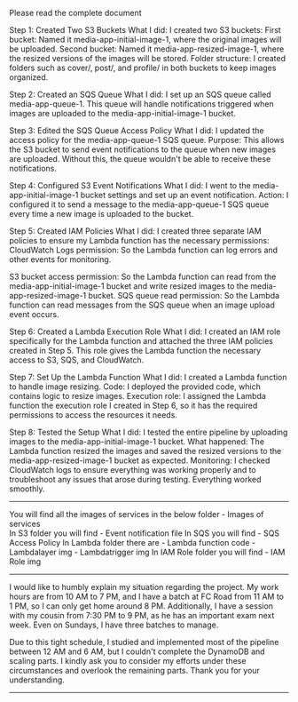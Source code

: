 
Please read the complete document

Step 1: Created Two S3 Buckets
    What I did: I created two S3 buckets:
    First bucket: Named it media-app-initial-image-1, where the original images will be uploaded.
    Second bucket: Named it media-app-resized-image-1, where the resized versions of the images will be stored.
    Folder structure: I created folders such as cover/, post/, and profile/ in both buckets to keep images organized.

Step 2: Created an SQS Queue
    What I did: I set up an SQS queue called media-app-queue-1. This queue will handle notifications triggered when images are uploaded to the media-app-initial-image-1 bucket.

Step 3: Edited the SQS Queue Access Policy
    What I did: I updated the access policy for the media-app-queue-1 SQS queue.
    Purpose: This allows the S3 bucket to send event notifications to the queue when new images are uploaded. Without this, the queue wouldn't be able to receive these notifications.

Step 4: Configured S3 Event Notifications
    What I did: I went to the media-app-initial-image-1 bucket settings and set up an event notification.
    Action: I configured it to send a message to the media-app-queue-1 SQS queue every time a new image is uploaded to the bucket.

Step 5: Created IAM Policies
    What I did: I created three separate IAM policies to ensure my Lambda function has the necessary permissions:
    CloudWatch Logs permission: So the Lambda function can log errors and other events for monitoring.

S3 bucket access permission: 
    So the Lambda function can read from the media-app-initial-image-1 bucket and     write                  resized images to the media-app-resized-image-1 bucket.
    SQS queue read permission: So the Lambda function can read messages from the SQS queue when an image upload event occurs.

Step 6: Created a Lambda Execution Role
    What I did: I created an IAM role specifically for the Lambda function and attached the three IAM policies created in Step 5. This role gives the Lambda function the necessary access to S3, SQS, and CloudWatch.

Step 7: Set Up the Lambda Function
    What I did: I created a Lambda function to handle image resizing.
    Code: I deployed the provided code, which contains logic to resize images.
    Execution role: I assigned the Lambda function the execution role I created in Step 6, so it has the required permissions to access the resources it needs.

Step 8: Tested the Setup
    What I did: I tested the entire pipeline by uploading images to the media-app-initial-image-1 bucket.
    What happened: The Lambda function resized the images and saved the resized versions to the media-app-resized-image-1 bucket as expected.
    Monitoring: I checked CloudWatch logs to ensure everything was working properly and to troubleshoot any issues that arose during testing. Everything worked smoothly.

--------------------------------------------------------------------------------------------------------------------
You will find all the images of services in the below folder
    - Images of services   
In S3 folder you will find 
    - Event notification file
In SQS you will find 
    - SQS Access Policy
In Lambda folder there are
    - Lambda function code
    - Lambdalayer img
    - Lambdatrigger img
In IAM Role folder you will find
    - IAM Role img     

--------------------------------------------------------------------------------------------------------------------
I would like to humbly explain my situation regarding the project. My work hours are from 10 AM to 7 PM, and I have a batch at FC Road from 11 AM to 1 PM, so I can only get home around 8 PM. Additionally, I have a session with my cousin from 7:30 PM to 9 PM, as he has an important exam next week. Even on Sundays, I have three batches to manage. 

Due to this tight schedule, I studied and implemented most of the pipeline between 12 AM and 6 AM, but I couldn't complete the DynamoDB and scaling parts. I kindly ask you to consider my efforts under these circumstances and overlook the remaining parts. Thank you for your understanding.

--------------------------------------------------------------------------------------------------------------------